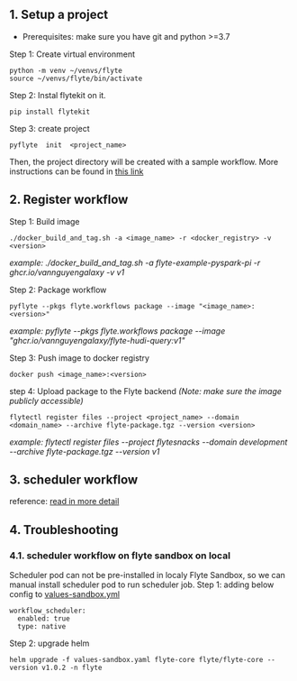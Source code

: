 ## 1. Setup a project
* Prerequisites: make sure you have git and python >=3.7

Step 1: Create virtual environment

    python -m venv ~/venvs/flyte
    source ~/venvs/flyte/bin/activate
Step 2: Instal flytekit on it.

    pip install flytekit
Step 3: create project

    pyflyte  init  <project_name>
Then, the project directory will be created with a sample workflow. More instructions can be found in [this link](https://docs.flyte.org/projects/cookbook/en/stable/auto/larger_apps/larger_apps_setup.html)

## 2. Register workflow
Step 1: Build image

    ./docker_build_and_tag.sh -a <image_name> -r <docker_registry> -v <version>

*example: ./docker_build_and_tag.sh -a flyte-example-pyspark-pi -r ghcr.io/vannguyengalaxy -v v1*

Step 2: Package workflow

    pyflyte --pkgs flyte.workflows package --image "<image_name>:<version>"

*example: pyflyte --pkgs flyte.workflows package --image "ghcr.io/vannguyengalaxy/flyte-hudi-query:v1"*

Step 3: Push image to docker registry

    docker push <image_name>:<version>

step 4: Upload package to the Flyte backend *(Note: make sure the image publicly accessible)*


    flytectl register files --project <project_name> --domain <domain_name> --archive flyte-package.tgz --version <version>
  
  *example: flytectl register files --project flytesnacks --domain development --archive flyte-package.tgz --version v1*

## 3. scheduler workflow
reference: [read in more detail](https://docs.flyte.org/projects/cookbook/en/stable/auto/core/scheduled_workflows/lp_schedules.html#fixed-rate-intervals)


## 4. Troubleshooting
### 4.1. scheduler workflow on flyte sandbox on local
Scheduler pod can not be pre-installed in localy Flyte Sandbox, so we can manual install scheduler pod to run scheduler job.
Step 1: adding below config to [values-sandbox.yml](https://github.com/flyteorg/flyte/blob/master/charts/flyte-core/values-sandbox.yaml)

    workflow_scheduler:
      enabled: true
      type: native

Step 2: upgrade helm 

    helm upgrade -f values-sandbox.yaml flyte-core flyte/flyte-core --version v1.0.2 -n flyte


